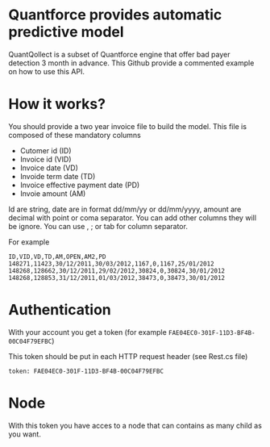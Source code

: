 # Quantforce provides automatic predictive model

QuantQollect is a subset of Quantforce engine that offer bad payer detection 3 month in advance. This Github provide a commented example on how to use this API.

# How it works?

You should provide a two year invoice file to build the model. This file is composed of these mandatory columns
- Cutomer id (ID)
- Invoice id (VID)
- Invoice date (VD)
- Invoide term date (TD)
- Invoice effective payment date (PD)
- Invoie amount (AM)
    
Id are string, date are in format dd/mm/yy or dd/mm/yyyy, amount are decimal with point or coma separator. You can add other columns they will be ignore. You can use , ; or tab for column separator.

For example

`ID,VID,VD,TD,AM,OPEN,AM2,PD
148271,11423,30/12/2011,30/03/2012,1167,0,1167,25/01/2012
148268,128662,30/12/2011,29/02/2012,30824,0,30824,30/01/2012
148268,128853,31/12/2011,01/03/2012,38473,0,38473,30/01/2012`

# Authentication
With your account you get a token (for example `FAE04EC0-301F-11D3-BF4B-00C04F79EFBC`)

This token should be put in each HTTP request header (see Rest.cs file)

`token: FAE04EC0-301F-11D3-BF4B-00C04F79EFBC`

# Node
With this token you have acces to a node that can contains as many child as you want.
